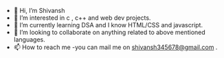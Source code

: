 - 👋 Hi, I’m Shivansh
- 👀 I’m interested in c , c++ and web dev projects.
- 🌱 I’m currently learning DSA and I know HTML/CSS and javascript.
- 💞️ I’m looking to collaborate on anything related to above mentioned languages.
- 📫 How to reach me -you can mail me on shivansh345678@gmail.com .

<!---
shivansh345678/shivansh345678 is a ✨ special ✨ repository because its `README.md` (this file) appears on your GitHub profile.
You can click the Preview link to take a look at your changes.
--->
